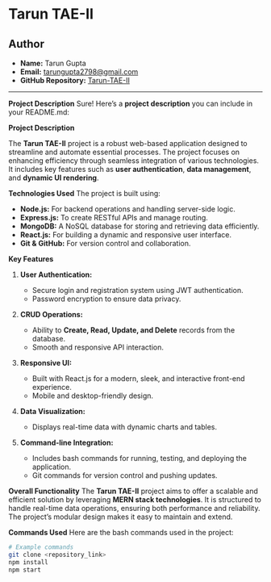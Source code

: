 # Tarun TAE-II

## Author
- **Name:** Tarun Gupta  
- **Email:** [tarungupta2798@gmail.com](mailto:tarungupta2798@gmail.com)  
- **GitHub Repository:** [Tarun-TAE-II](https://github.com/Tarun200025/Tarun-TAE-II)  

---

**Project Description**
Sure! Here’s a **project description** you can include in your README.md:

**Project Description**

The **Tarun TAE-II** project is a robust web-based application designed to streamline and automate essential processes. The project focuses on enhancing efficiency through seamless integration of various technologies. It includes key features such as **user authentication**, **data management**, and **dynamic UI rendering**.  

**Technologies Used**
The project is built using:  
- **Node.js:** For backend operations and handling server-side logic.  
- **Express.js:** To create RESTful APIs and manage routing.  
- **MongoDB:** A NoSQL database for storing and retrieving data efficiently.  
- **React.js:** For building a dynamic and responsive user interface.  
- **Git & GitHub:** For version control and collaboration.  

**Key Features**
1. **User Authentication:**  
   - Secure login and registration system using JWT authentication.  
   - Password encryption to ensure data privacy.  

2. **CRUD Operations:**  
   - Ability to **Create, Read, Update, and Delete** records from the database.  
   - Smooth and responsive API interaction.  

3. **Responsive UI:**  
   - Built with React.js for a modern, sleek, and interactive front-end experience.  
   - Mobile and desktop-friendly design.  

4. **Data Visualization:**  
   - Displays real-time data with dynamic charts and tables.  

5. **Command-line Integration:**  
   - Includes bash commands for running, testing, and deploying the application.  
   - Git commands for version control and pushing updates.  

**Overall Functionality**
The **Tarun TAE-II** project aims to offer a scalable and efficient solution by leveraging **MERN stack technologies**. It is structured to handle real-time data operations, ensuring both performance and reliability. The project’s modular design makes it easy to maintain and extend.  

**Commands Used**
Here are the bash commands used in the project:

```bash
# Example commands
git clone <repository_link>  
npm install  
npm start  
